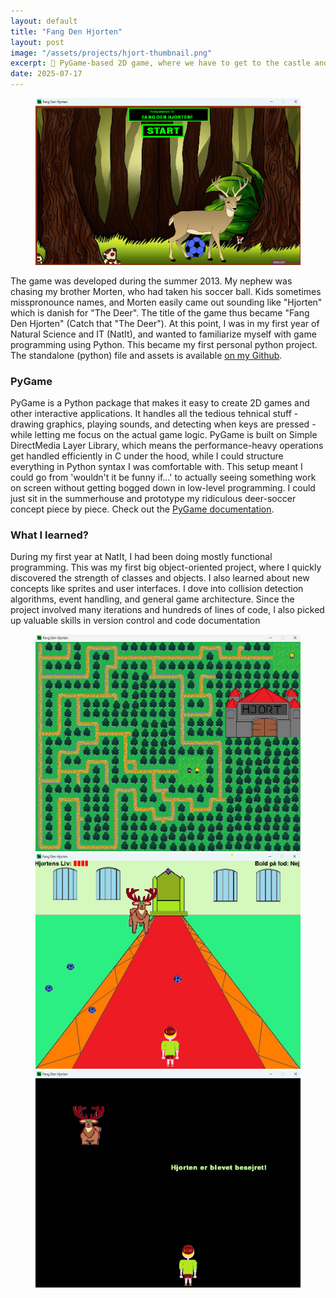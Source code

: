 ```yaml
---
layout: default
title: "Fang Den Hjorten"
layout: post
image: "/assets/projects/hjort-thumbnail.png"
excerpt: 🐍 PyGame-based 2D game, where we have to get to the castle and defeat the deer by kicking balls at it.
date: 2025-07-17
---
```


<figure>
  <img src="/assets/projects/FangDenHjorten_Intro.png" alt="Game Start Screen" width="600">
</figure>

The game was developed during the summer 2013. My nephew was chasing my brother Morten, who had taken his soccer ball. Kids sometimes misspronounce names, and Morten easily came out sounding like "Hjorten" which is danish for "The Deer". The title of the game thus became "Fang Den Hjorten" (Catch that "The Deer"). At this point, I was in my first year of Natural Science and IT (NatIt), and wanted to familiarize myself with game programming using Python. This became my first personal python project. The standalone (python) file and assets is available <a href="https://github.com/LaReiter/PyGame---FangDenHjorten" target="_blank">on my Github</a>.

### PyGame

PyGame is a Python package that makes it easy to create 2D games and other interactive applications. It handles all the tedious tehnical stuff - drawing graphics, playing sounds, and detecting when keys are pressed -while letting me focus on the actual game logic. PyGame is built on Simple DirectMedia Layer Library, which means the performance-heavy operations get handled efficiently in C under the hood, while I could structure everything in Python syntax I was comfortable with. This setup meant I could go from 'wouldn't it be funny if...' to actually seeing something work on screen without getting bogged down in low-level programming. I could just sit in the summerhouse and prototype my ridiculous deer-soccer concept piece by piece. Check out the <a href="https://www.pygame.org/docs/" target="_blank">PyGame documentation</a>.

### What I learned?

During my first year at NatIt, I had been doing mostly functional programming. This was my first big object-oriented project, where I quickly discovered the strength of classes and objects. I also learned about new concepts like sprites and user interfaces. I dove into collision detection algorithms, event handling, and general game architecture. Since the project involved many iterations and hundreds of lines of code, I also picked up valuable skills in version control and code documentation

<figure>
  <img src="/assets/projects/FangDenHjorten.png" alt="First part of the Game" width="600">
  <img src="/assets/projects/FangDenHjorten2.png" alt="Second part of the Game" width="600">
  <img src="/assets/projects/FangDenHjorten4.png" alt="End of the Game" width="600">
</figure>

